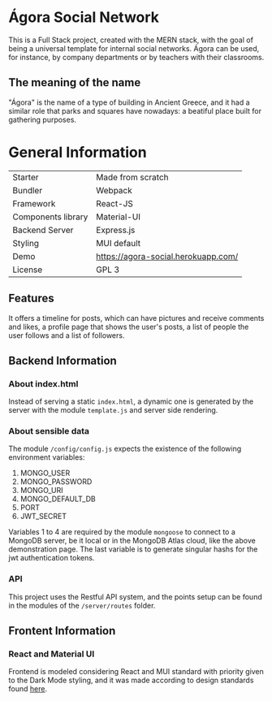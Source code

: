 # Ágora Social Network
This is a Full Stack project, created with the MERN stack, with the goal of being a universal template for internal social networks. Ágora can be used, for instance, by company departments or by teachers with their classrooms.

## The meaning of the name

"Ágora" is the name of a type of building in Ancient Greece, and it had a similar role that parks and squares have nowadays: a beatiful place built  for gathering purposes.


# General Information

|   |   |
|---|---|
|Starter| Made from scratch|
|Bundler|Webpack|
|Framework|React-JS|
|Components library|Material-UI|
|Backend Server| Express.js| 
|Styling|MUI default|
|Demo|https://agora-social.herokuapp.com/|
|License| GPL 3|

## Features
It offers a timeline for posts, which can have pictures and receive comments and likes, a profile page that shows the user's posts, a list of people the user follows and a list of followers.


## Backend Information


### **About index.html**

Instead of serving a static `index.html`, a dynamic one is generated by the server with the module `template.js` and server side rendering.

### **About sensible data**

The module `/config/config.js` expects the existence of the following environment variables:
1. MONGO_USER
1. MONGO_PASSWORD
1. MONGO_URI
1. MONGO_DEFAULT_DB
1. PORT
1. JWT_SECRET

Variables 1 to 4 are required by the module `mongoose` to connect to a MongoDB server, be it local or in the MongoDB Atlas cloud, like the above demonstration page. The last variable is to generate singular hashs for the jwt authentication tokens.

### **API**
This project uses the Restful API system, and the points setup can be found in the modules of the `/server/routes` folder.

## Frontent Information

### React and Material UI
Frontend is modeled considering React and MUI standard with priority given to the Dark Mode styling, and it was made according to design standards found [here](https://www.material.io/design/color/dark-theme.html).
